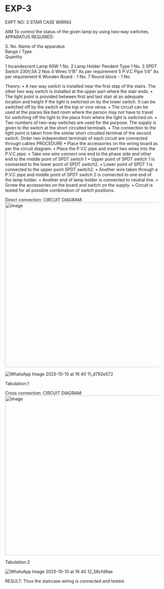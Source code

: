 # EXP-3
EXPT NO: 3				STAIR CASE WIRING                     

 
AIM
 To control the status of the given lamp by using two–way switches. 
APPARATUS REQUIRED:

S. No.
Name of the apparatus	
Range / Type	
Quantity

1	Incandescent Lamp	60W	1 No.
2	Lamp Holder	Pendent Type	1 No.
3	SPDT Switch	230V,5A	2 Nos
4	Wires	1/18”	As per requirement
5	P.V.C Pipe	1/4"	As per requirement
6	Wooden Board	-	1 No.
7	Round block	-	1 No.


Theory:
•	A two way switch is installed near the first step of the stairs. The other two way switch is installed at the upper part where the stair ends.
•	The light point is provided between first and last stair at an adequate location and height if the light is switched on by the lower switch. It can be switched off by the switch at the top or vice versa.
•	The circuit can be used at the places like bed room where the person may  not  have  to  travel for switching off the light to the place from where the light is switched on.
•	Two  numbers  of  two-way  switches  are  used  for  the  purpose.  The supply is given to the switch at the short circuited terminals.
•	The  connection  to  the  light  point  is  taken  from  the  similar  short circuited  terminal  of  the   second  switch.   Order  two  independent terminals of each circuit are connected through  cables 
PROCEDURE
•  Place the accessories on the wiring board as per the circuit diagram.
•  Place the P.V.C pipe and insert two wires into the P.V.C pipe.
•	Take one wire connect one end to the phase side and other end to the middle point of SPDT switch 1
•  Upper point of SPDT switch 1 is connected to the lower point of SPDT
switch2.
•  Lower point of SPDT 1 is connected to the upper point SPDT switch2.
•	Another wire taken through a P.V.C pipe and middle point of SPDT switch 2 is connected to one end of the lamp holder.
•  Another end of lamp holder is connected to neutral line.
•  Screw the accessories on the board and switch on the supply.
•  Circuit is tested for all possible combination of switch positions.


Direct connection: CIRCUIT DIAGRAM: 
<img width="1106" height="538" alt="image" src="https://github.com/user-attachments/assets/d6aab7a0-3624-46d1-a11c-2a769fa645b6" />

![WhatsApp Image 2025-10-10 at 16 40 11_d792e572](https://github.com/user-attachments/assets/5bc4f040-101a-4eb9-87a2-a01d35278902)


Tabulation:1
	
Cross connection: CIRCUIT DIAGRAM:
<img width="1131" height="521" alt="image" src="https://github.com/user-attachments/assets/dc6de244-b5b7-4aca-b10e-f86411544b82" />


Tabulation:2

![WhatsApp Image 2025-10-10 at 16 40 12_58cfd9ae](https://github.com/user-attachments/assets/466c45fe-0899-4fc2-b5ca-13b4b4ba1056)





RESULT:
Thus the staircase wiring is connected and tested.
